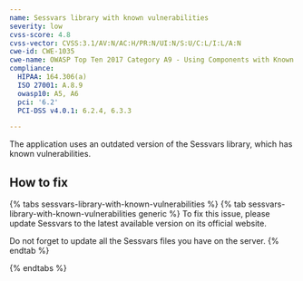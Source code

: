 ```yaml
---
name: Sessvars library with known vulnerabilities
severity: low
cvss-score: 4.8
cvss-vector: CVSS:3.1/AV:N/AC:H/PR:N/UI:N/S:U/C:L/I:L/A:N
cwe-id: CWE-1035
cwe-name: OWASP Top Ten 2017 Category A9 - Using Components with Known Vulnerabilities
compliance:
  HIPAA: 164.306(a)
  ISO 27001: A.8.9
  owasp10: A5, A6
  pci: '6.2'
  PCI-DSS v4.0.1: 6.2.4, 6.3.3

---            
```


The application uses an outdated version of the Sessvars library, which has known vulnerabilities.

## How to fix

{% tabs sessvars-library-with-known-vulnerabilities %}
{% tab sessvars-library-with-known-vulnerabilities generic %}
To fix this issue, please update Sessvars to the latest available version on its official website.

Do not forget to update all the Sessvars files you have on the server.
{% endtab %}

{% endtabs %}
